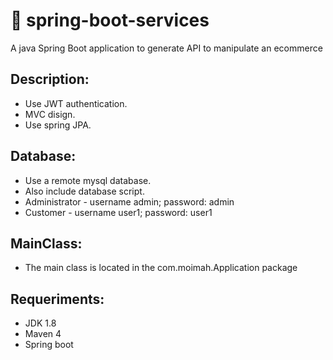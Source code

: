 # 🍃 spring-boot-services

A java Spring Boot application to generate API to manipulate an ecommerce

## Description: 

 - Use JWT authentication.
 - MVC disign.
 - Use spring JPA.
 
## Database: 

 - Use a remote mysql database.
 - Also include database script.
 - Administrator - username admin; password: admin
 - Customer - username user1; password: user1
 
## MainClass:
 - The main class is located in the com.moimah.Application package
 
## Requeriments:
- JDK 1.8
- Maven 4
- Spring boot

